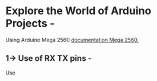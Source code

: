# Explore the World of Arduino Projects  -
Using Arduino Mega 2560 <a href="https://docs.arduino.cc/hardware/mega-2560/"> documentation Mega 2560. </a> 

## 1-> Use of RX TX pins -
Use 
